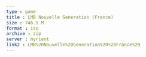 ```yaml
---
type : game
title : LMB Nouvelle Generation (France)
size : 746.5 M
format : iso
archive : zip
server : myrient
link2 : LMB%20Nouvelle%20Generation%20%28France%29
---
```

